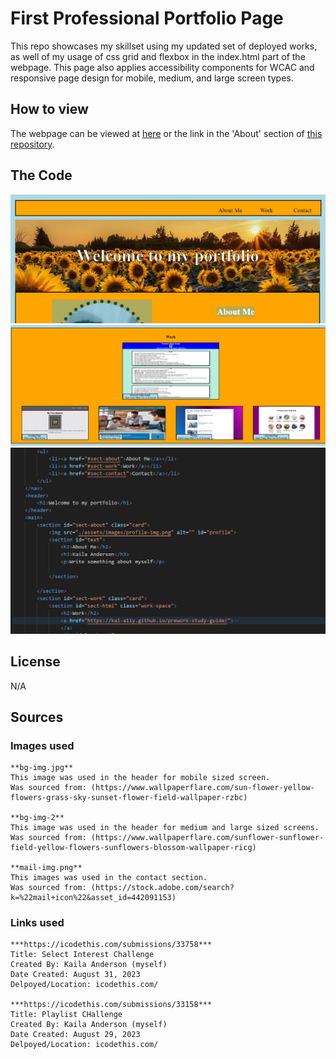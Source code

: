 # First Professional Portfolio Page

This repo showcases my skillset using my updated set of deployed works, as well of my usage of css grid and flexbox in the index.html part of the webpage. This page also applies accessibility components for WCAC and responsive page design for mobile, medium, and large screen types.

## How to view

The webpage can be viewed at [here](kal-a11y.github.io/professional-portfolio/) or the link in the 'About' section of [this repository](https://github.com/Kal-a11y/professional-portfolio).

## The Code

![Example image 1 of Portfolio Page](./assets/images/code-example-1.PNG)
![Example image 2 of Portfolio Page](./assets/images/code-example-2.PNG)
![Example image 3 of Portfolio Page](./assets/images/code-example-3.PNG)

## License 

N/A

## Sources

### Images used

    **bg-img.jpg**
    This image was used in the header for mobile sized screen.
    Was sourced from: (https://www.wallpaperflare.com/sun-flower-yellow-flowers-grass-sky-sunset-flower-field-wallpaper-rzbc)

    **bg-img-2**
    This image was used in the header for medium and large sized screens.
    Was sourced from: (https://www.wallpaperflare.com/sunflower-sunflower-field-yellow-flowers-sunflowers-blossom-wallpaper-ricg)

    **mail-img.png**
    This images was used in the contact section.
    Was sourced from: (https://stock.adobe.com/search?k=%22mail+icon%22&asset_id=442091153)

### Links used

    ***https://icodethis.com/submissions/33758***
    Title: Select Interest Challenge
    Created By: Kaila Anderson (myself)
    Date Created: August 31, 2023
    Delpoyed/Location: icodethis.com/

    ***https://icodethis.com/submissions/33158***
    Title: Playlist CHallenge
    Created By: Kaila Anderson (myself)
    Date Created: August 29, 2023
    Delpoyed/Location: icodethis.com/
